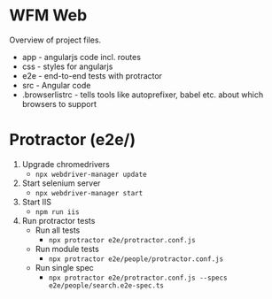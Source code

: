 WFM Web
================
Overview of project files.

* app - angularjs code incl. routes
* css - styles for angularjs
* e2e - end-to-end tests with protractor
* src - Angular code
* .browserlistrc - tells tools like autoprefixer, babel etc. about which browsers to support


# Protractor (e2e/)
1. Upgrade chromedrivers
    * `npx webdriver-manager update`
2. Start selenium server
    * `npx webdriver-manager start`
3. Start IIS
    * `npm run iis`
4. Run protractor tests
    * Run all tests
        - `npx protractor e2e/protractor.conf.js`
    * Run module tests
        - `npx protractor e2e/people/protractor.conf.js`
    * Run single spec
        - `npx protractor e2e/protractor.conf.js --specs e2e/people/search.e2e-spec.ts`

